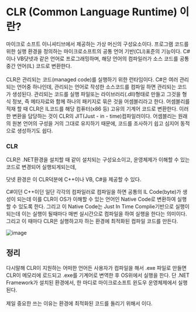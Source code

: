 # CLR (Common Language Runtime) 이란?

마이크로 소프트 이니셔티브에서 제공하는 가상 머신의 구성요소이다. 프로그램 코드를 위한 실행 환경을 정의하는 마이크로소프트의 공통 언어 기반(CLI)표준의 기능이다. C#이나 VB닷넷과 같은 언어로 프로그래밍하며, 해당 언어의 컴파일러가 소스 코드를 공통 중간 언어(IL) 코드로 변환한다. 
<br>
<br>CLR은 관리되는 코드(managed code)를 실행하기 위한 런타임이다. C#은 여러 관리되는 언어중 하나인데, 관리되는 언어로 작성한 소스코드를 컴파일 하면 관리되는 코드가 생성된다. 관리되는 코드를 실행 파일또는 라이브러리(.dll)형태로 만들고 그것을 형식 정보, 즉 메타자료와 함께 하나의 패키지로 묶은 것을 어셈블리라고 한다. 어셈블리를 적재 할 때 CLR은 IL코드를 해당 컴퓨터(x86 등) 고유의 기계어 코드로 변환한다. 이러한 변환을  담당하는 것이 CLR의 JIT(Just - in - time)컴파일러이다. 어셈블리는 원래의 원본 언어의 구성을 거의 그대로 유지하기 때문에, 코드를 조사하기 쉽고 심지어 동적으로 생성하기도 쉽다.



### CLR

CLR은 .NET환경을 설치할 때 같이 설치되는 구성요소이고, 운영체제가 이해할 수 있는 코드로 변경되어 실행되게되는데,

닷넷 환경은 이 CLR덕분에 C++이나 VB, C#을 제공할 수 있다.

 

C#이던 C++이던 일단 각각의 컴파일러로 컴파일을 하면 공통의 IL Code(byte)가 생성이 되는데 이를 CLR이 OS가 이해할 수 있는 언어인 Native Code로 변환하여 실행할 수 있도록 한다. 
그리고 이 Native Code는 Just In Time Complie기반으로 실행이 되는데 이는 실행이 될때마다 매번 실시간으로 컴파일을 하여 실행을 한다는 의미이다. 그리고 이 때마다 CLR은 실행하고자 하는 환경에 최적화된 컴파일 코드를 만든다.

![image](https://github.com/gami03/TIL/assets/128332485/26e57fa6-75e9-41b7-9b9f-b193557b377a)

## 정리

다시말해 CLR이 지원하는 어떠한 언어든 사용자가 컴파일을 해서 .exe 파일로 만들면 CLR이 메모리에 로드되고 .exe를 기계어로 변역한 후 OS위에서 실행을 한다. 
단 .NET Framework가 설치된 환경에서, 한 마디로 마이크로소프트 윈도우 운영체제에서 실행된다.
<br><br>
제일 중요한 쓰는 이유는 환경에 최적화된 코드를 돌리기 위해서 이다.
